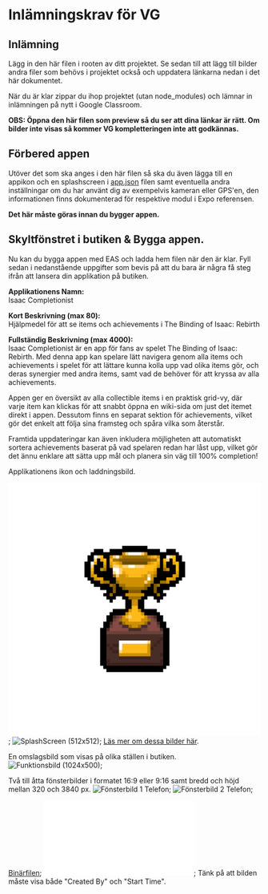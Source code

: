# Inlämningskrav för VG

## Inlämning

Lägg in den här filen i rooten av ditt projektet. Se sedan till att lägg till bilder andra filer som behövs i projektet också och uppdatera länkarna nedan i det här dokumentet.

När du är klar zippar du ihop projektet (utan node_modules) och lämnar in inlämningen på nytt i Google Classroom.

**OBS: Öppna den här filen som preview så du ser att dina länkar är rätt. Om bilder inte visas så kommer VG kompletteringen inte att godkännas.**

## Förbered appen

Utöver det som ska anges i den här filen så ska du även lägga till en appikon och en splashscreen i [app.json](./app.json) filen samt eventuella andra inställningar om du har använt dig av exempelvis kameran eller GPS'en, den informationen finns dokumenterad för respektive modul i Expo referensen.

**Det här måste göras innan du bygger appen.**

## Skyltfönstret i butiken & Bygga appen.

Nu kan du bygga appen med EAS och ladda hem filen när den är klar. Fyll sedan i nedanstående uppgifter som bevis på att du bara är några få steg ifrån att lansera din applikation på butiken.

**Applikationens Namn:** </br>
Isaac Completionist

**Kort Beskrivning (max 80):** </br>
Hjälpmedel för att se items och achievements i The Binding of Isaac: Rebirth

**Fullständig Beskrivning (max 4000):** </br>
Isaac Completionist är en app för fans av spelet The Binding of Isaac: Rebirth. Med denna app kan spelare lätt navigera genom alla items och achievements i spelet för att lättare kunna kolla upp vad olika items gör, och deras synergier med andra items, samt vad de behöver för att kryssa av alla achievements.

Appen ger en översikt av alla collectible items i en praktisk grid-vy, där varje item kan klickas för att snabbt öppna en wiki-sida om just det itemet direkt i appen. Dessutom finns en separat sektion för achievements, vilket gör det enkelt att följa sina framsteg och spåra vilka som återstår.

Framtida uppdateringar kan även inkludera möjligheten att automatiskt sortera achievements baserat på vad spelaren redan har låst upp, vilket gör det ännu enklare att sätta upp mål och planera sin väg till 100% completion!

Applikationens ikon och laddningsbild.

<!-- ![AppIkon (512x512)](./path/to/image.jpg); -->

![AppIkon (512x512)](./assets/adaptive-icon.png);
![SplashScreen (512x512)](./path/to/image.jpg);
[Läs mer om dessa bilder här](https://docs.expo.dev/develop/user-interface/splash-screen-and-app-icon/).

En omslagsbild som visas på olika ställen i butiken.
![Funktionsbild (1024x500)](../path/to/image.jpg);

Två till åtta fönsterbilder i formatet 16:9 eller 9:16 samt bredd och höjd mellan 320 och 3840 px.
![Fönsterbild 1 Telefon](./path/to/image.jpg);
![Fönsterbild 2 Telefon](./path/to/image.jpg);

[Binärfilen](./path/to/build.aab);
![Screenshot på expo bygget](./path/to/build.aab);
Tänk på att bilden måste visa både "Created By" och "Start Time".
